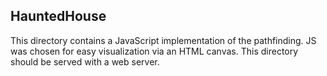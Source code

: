 ## HauntedHouse
This directory contains a JavaScript implementation of the pathfinding. JS was
chosen for easy visualization via an HTML canvas. This directory should be
served with a web server.